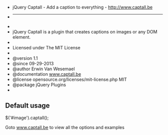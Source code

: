 * jQuery Captall - Add a caption to everything - http://www.captall.be
 * ---------------------------------------------------------------------------------
 *
 * jQuery Captall is a plugin that creates captions on images or any DOM element.
 *
 * Licensed under The MIT License
 *
 * @version         1.1
 * @since           09-29-2013
 * @author          Erwin Van Wesemael
 * @documentation   www.captall.be
 * @license         opensource.org/licenses/mit-license.php MIT
 * @package         jQuery Plugins
 *

Default usage
-------------

$('#image').captall();

Goto www.captall.be to view all the options and examples
